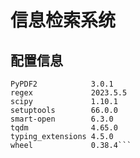 # 信息检索系统

## 配置信息
```pip               23.0.1
PyPDF2            3.0.1
regex             2023.5.5
scipy             1.10.1
setuptools        66.0.0
smart-open        6.3.0
tqdm              4.65.0
typing_extensions 4.5.0
wheel             0.38.4```
